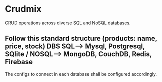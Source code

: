 # Crudmix
CRUD operations across diverse SQL and NoSQL databases. 

Follow this standard structure (products: name, price, stock)
DBS  SQL--> Mysql, Postgresql, SQlite / NOSQL--> MongoDB, CouchDB, Redis, Firebase
------------------------------------------------------------------------------------------------------------------------
The configs to connect in each database shall be configured accordingly. 

